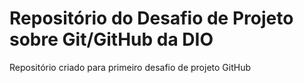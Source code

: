 # Repositório do Desafio de Projeto sobre Git/GitHub da DIO

Repositório criado para primeiro desafio de projeto GitHub

